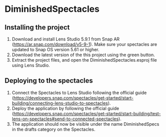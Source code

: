 # DiminishedSpectacles
## Installing the project
1. Download and install Lens Studio 5.9.1 from Snap AR (https://ar.snap.com/download/v5-9-1). Make sure your spectacles are
updated to Snap OS version 5.61 or higher.
2. Download the latest version of the this project using the green button.
3. Extract the project files, and open the DiminishedSpectacles.esproj file using Lens
Studio.
## Deploying to the spectacles
1. Connect the Spectacles to Lens Studio following the official guide (https://developers.snap.com/spectacles/get-started/start-building/connecting-lens-studio-to-spectacles).
2. Deploy the application by following the official guide (https://developers.snap.com/spectacles/get-started/start-building/test-lens-on-spectacles#send-to-connected-spectacles).
3. The application should now be visible under the name DiminishedSpecs in the drafts
category on the Spectacles.
